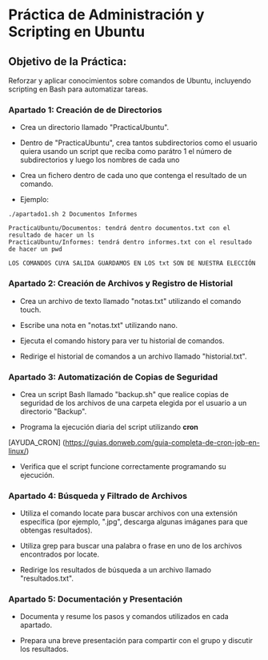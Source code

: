 # Práctica de Administración y Scripting en Ubuntu

## Objetivo de la Práctica:

Reforzar y aplicar conocimientos sobre comandos de Ubuntu, incluyendo scripting en Bash para automatizar tareas.

### Apartado 1: Creación de de Directorios

- Crea un directorio llamado "PracticaUbuntu".

- Dentro de "PracticaUbuntu", crea tantos subdirectorios como el usuario quiera usando un script que reciba como parátro 1 el número de subdirectorios y luego los nombres de cada uno

- Crea un fichero dentro de cada uno que contenga el resultado de un comando.

- Ejemplo:

```
./apartado1.sh 2 Documentos Informes

PracticaUbuntu/Documentos: tendrá dentro documentos.txt con el resultado de hacer un ls
PracticaUbuntu/Informes: tendrá dentro informes.txt con el resultado de hacer un pwd

LOS COMANDOS CUYA SALIDA GUARDAMOS EN LOS txt SON DE NUESTRA ELECCIÓN

```

### Apartado 2: Creación de Archivos y Registro de Historial

- Crea un archivo de texto llamado "notas.txt" utilizando el comando touch.

- Escribe una nota en "notas.txt" utilizando nano.

- Ejecuta el comando history para ver tu historial de comandos.

- Redirige el historial de comandos a un archivo llamado "historial.txt".

### Apartado 3: Automatización de Copias de Seguridad

- Crea un script Bash llamado "backup.sh" que realice copias de seguridad de los archivos de una carpeta elegida por el usuario a un directorio "Backup".

- Programa la ejecución diaria del script utilizando **cron**

[AYUDA_CRON] (https://guias.donweb.com/guia-completa-de-cron-job-en-linux/)

- Verifica que el script funcione correctamente programando su ejecución.

### Apartado 4: Búsqueda y Filtrado de Archivos

- Utiliza el comando locate para buscar archivos con una extensión específica (por ejemplo, ".jpg", descarga algunas imáganes para que obtengas resultados).

- Utiliza grep para buscar una palabra o frase en uno de los archivos encontrados por locate.

- Redirige los resultados de búsqueda a un archivo llamado "resultados.txt".

### Apartado 5: Documentación y Presentación

- Documenta y resume los pasos y comandos utilizados en cada apartado.

- Prepara una breve presentación para compartir con el grupo y discutir los resultados.

